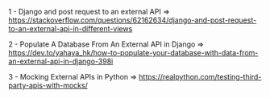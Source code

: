 1 - Django and post request to an external API => https://stackoverflow.com/questions/62162634/django-and-post-request-to-an-external-api-in-different-views

2 - Populate A Database From An External API in Django => https://dev.to/yahaya_hk/how-to-populate-your-database-with-data-from-an-external-api-in-django-398i

3 - Mocking External APIs in Python => https://realpython.com/testing-third-party-apis-with-mocks/

